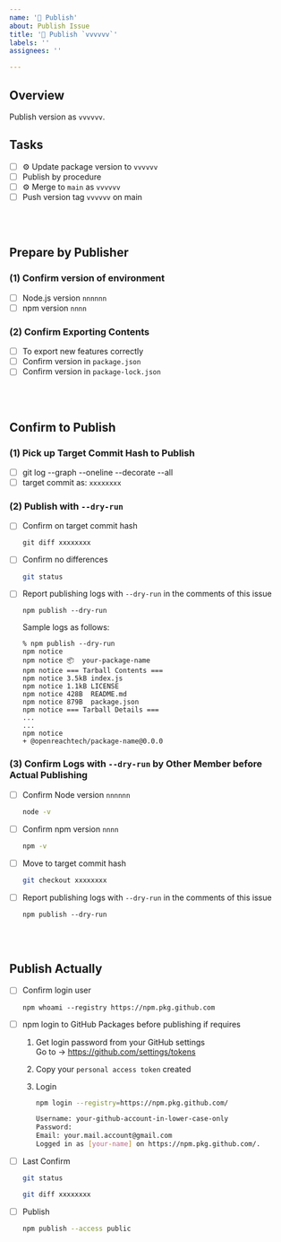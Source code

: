 ```yaml
---
name: '🚀 Publish'
about: Publish Issue
title: '🚀 Publish `vvvvvv`'
labels: ''
assignees: ''

---
```

## Overview

Publish version as `vvvvvv`.

## Tasks

- [ ] ⚙️ Update package version to `vvvvvv`
- [ ] Publish by procedure
- [ ] ⚙️ Merge to `main` as `vvvvvv`
- [ ] Push version tag `vvvvvv` on main

<br>
<br>

## Prepare by Publisher

### (1) Confirm version of environment

- [ ] Node.js version `nnnnnn`
- [ ] npm version `nnnn`

### (2) Confirm Exporting Contents

- [ ] To export new features correctly
- [ ] Confirm version in `package.json`
- [ ] Confirm version in `package-lock.json`

<br>
<br>

## Confirm to Publish

### (1) Pick up Target Commit Hash to Publish

- [ ] git log --graph --oneline --decorate --all
- [ ] target commit as: `xxxxxxxx`

### (2) Publish with `--dry-run`

- [ ] Confirm on target commit hash

  ```
  git diff xxxxxxxx
  ```

- [ ] Confirm no differences

  ```sh
  git status
  ```

- [ ] Report publishing logs with `--dry-run` in the comments of this issue

  ```
  npm publish --dry-run
  ```

  Sample logs as follows:

  ```
  % npm publish --dry-run
  npm notice
  npm notice 📦  your-package-name
  npm notice === Tarball Contents ===
  npm notice 3.5kB index.js
  npm notice 1.1kB LICENSE
  npm notice 428B  README.md
  npm notice 879B  package.json
  npm notice === Tarball Details ===
  ...
  ...
  npm notice
  + @openreachtech/package-name@0.0.0
  ```

### (3) Confirm Logs with `--dry-run` by Other Member before Actual Publishing

- [ ] Confirm Node version `nnnnnn`

  ```sh
  node -v
  ```

- [ ] Confirm npm version `nnnn`

  ```sh
  npm -v
  ```

- [ ] Move to target commit hash

  ```sh
  git checkout xxxxxxxx
  ```

- [ ] Report publishing logs with `--dry-run` in the comments of this issue

  ```
  npm publish --dry-run
  ```

<br>
<br>

## Publish Actually

- [ ] Confirm login user

  ```
  npm whoami --registry https://npm.pkg.github.com
  ```

- [ ] npm login to GitHub Packages before publishing if requires

  1. Get login password from your GitHub settings<br>Go to → https://github.com/settings/tokens
  2. Copy your `personal access token` created
  3. Login

      ```sh
      npm login --registry=https://npm.pkg.github.com/
      ```

      ```sh
      Username: your-github-account-in-lower-case-only
      Password:
      Email: your.mail.account@gmail.com
      Logged in as [your-name] on https://npm.pkg.github.com/.
      ```

- [ ] Last Confirm

  ```sh
  git status
  ```

  ```sh
  git diff xxxxxxxx
  ```

- [ ] Publish

  ```sh
  npm publish --access public
  ```
